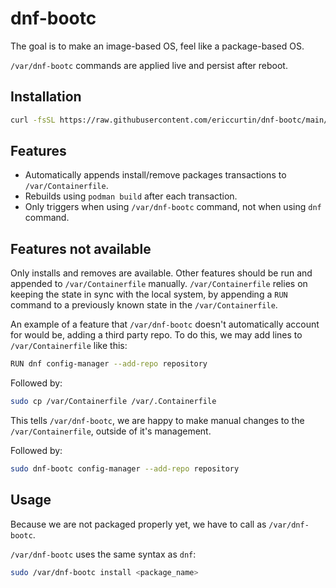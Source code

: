 # dnf-bootc

The goal is to make an image-based OS, feel like a package-based OS.

`/var/dnf-bootc` commands are applied live and persist after reboot.

## Installation

```bash
curl -fsSL https://raw.githubusercontent.com/ericcurtin/dnf-bootc/main/install.sh | sudo bash
```

## Features

- Automatically appends install/remove packages transactions to `/var/Containerfile`.
- Rebuilds using `podman build` after each transaction.
- Only triggers when using `/var/dnf-bootc` command, not when using `dnf` command.

## Features not available

Only installs and removes are available. Other features should be run and appended to `/var/Containerfile` manually. `/var/Containerfile` relies on keeping the state in sync with the local system, by appending a `RUN ` command to a previously known state in the `/var/Containerfile`.

An example of a feature that `/var/dnf-bootc` doesn't automatically account for would be, adding a third party repo. To do this, we may add lines to `/var/Containerfile` like this:

```bash
RUN dnf config-manager --add-repo repository
```

Followed by:

```bash
sudo cp /var/Containerfile /var/.Containerfile
```

This tells `/var/dnf-bootc`, we are happy to make manual changes to the `/var/Containerfile`, outside of it's management.

Followed by:

```bash
sudo dnf-bootc config-manager --add-repo repository
```

## Usage

Because we are not packaged properly yet, we have to call as `/var/dnf-bootc`.

`/var/dnf-bootc` uses the same syntax as `dnf`:

```bash
sudo /var/dnf-bootc install <package_name>
```

